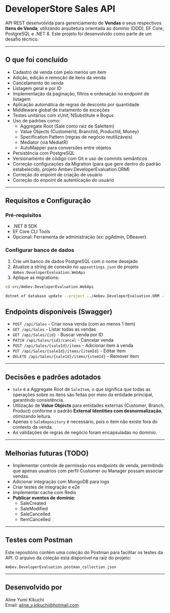 # DeveloperStore Sales API

API REST desenvolvida para gerenciamento de **Vendas** e seus respectivos **Itens de Venda**, utilizando arquitetura orientada ao domínio (DDD), EF Core, PostgreSQL e .NET 8. Este projeto foi desenvolvido como parte de um desafio técnico.

---

## O que foi concluído

- Cadastro de venda com pelo menos um item
- Adição, edição e remoção de itens da venda
- Cancelamento de venda
- Listagem geral e por ID
- Implementação da paginação, filtros e ordenação no endpoint de listagem
- Aplicação automática de regras de desconto por quantidade
- Middleware global de tratamento de exceções
- Testes unitários com xUnit, NSubstitute e Bogus
- Uso de padrões como:
  - Aggregate Root (Sale como raiz de SaleItem)
  - Value Objects (CustomerId, BranchId, ProductId, Money)
  - Specification Pattern (regras de negócio reutilizáveis)
  - Mediator (via MediatR)
  - AutoMapper para conversões entre objetos
- Persistência com PostgreSQL
- Versionamento de código com Git e uso de commits semânticos
- Correção configurações da Migration (para que gere dentro do padrão estabelecido, projeto Ambev.DeveloperEvaluation.ORM)
- Correção do enpoint de criação de usuário 
- Correção do enpoint de autenticação do usuário 
---

## Requisitos e Configuração

### Pré-requisitos

- .NET 8 SDK
- EF Core CLI Tools
- Opcional: Ferramenta de administração (ex: pgAdmin, DBeaver)

### Configurar banco de dados

1. Crie um banco de dados PostgreSQL com o nome desejado
2. Atualize a string de conexão no `appsettings.json` do projeto `Ambev.DeveloperEvaluation.WebApi`
3. Aplique as migrations:

```bash
cd src/Ambev.DeveloperEvaluation.WebApi

dotnet ef database update --project ../Ambev.DeveloperEvaluation.ORM --startup-project ../Ambev.DeveloperEvaluation.WebApi
```


## Endpoints disponíveis (Swagger)

- `POST /api/Sales` - Criar nova venda (com ao menos 1 item)
- `GET /api/Sales` - Listar todas as vendas
- `GET /api/Sales/{id}` - Buscar venda por ID
- `PATCH /api/Sales/{id}/cancel` - Cancelar venda
- `POST /api/Sales/{saleId}/items` - Adicionar item à venda
- `PUT /api/Sales/{saleId}/items/{itemId}` - Editar item
- `DELETE /api/Sales/{saleId}/items/{itemId}` - Remover item

---

## Decisões e padrões adotados

- `Sale` é a Aggregate Root de `SaleItem`, o que significa que todas as operações sobre os itens são feitas por meio da entidade principal, garantindo consistência.
- Utilização de **Value Objects** para entidades externas (Customer, Branch, Product) conforme o padrão **External Identities com desnormalização**, otimizando leitura.
- Apenas o `SaleRepository` é necessário, pois o item não existe fora do contexto da venda.
- As validações de regras de negócio foram encapsuladas no domínio.

---

## Melhorias futuras (TODO)

- Implementar controle de permissão nos endpoints de venda, permitindo que apenas usuários com perfil Customer ou Manager possam associar vendas.
- Adicionar integração com MongoDB para logs
- Criar testes de integração e e2e
- Implementar cache com Redis
- **Publicar eventos de domínio**:
  - SaleCreated
  - SaleModified
  - SaleCancelled
  - ItemCancelled

---

## Testes com Postman

Este repositório contém uma coleção do Postman para facilitar os testes da API.
O arquivo da coleção está disponível na raiz do projeto:

`Ambev.DeveloperEvaluation.postman_collection.json`

---

## Desenvolvido por

Aline Yumi Kikuchi  
Email: aline_y.kikuchi@hotmail.com
